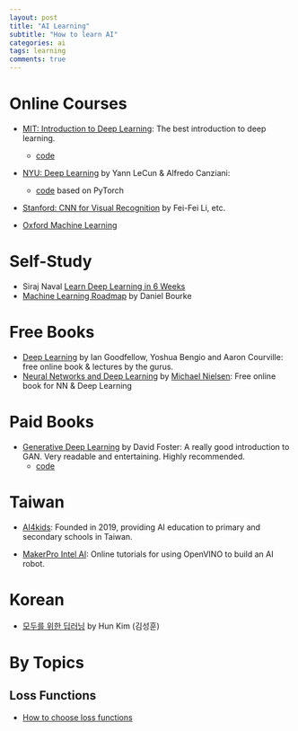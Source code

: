 ```yaml
---
layout: post
title: "AI Learning"
subtitle: "How to learn AI"
categories: ai
tags: learning
comments: true
---
```

# Online Courses
* [MIT: Introduction to Deep Learning](http://introtodeeplearning.com/):
 The best introduction to deep learning.
  * [code](https://github.com/aamini/introtodeeplearning/)

* [NYU: Deep Learning](http://bit.ly/pDL-home) by Yann LeCun & Alfredo Canziani:
  * [code](https://github.com/Atcold/pytorch-Deep-Learning) based on PyTorch  

* [Stanford: CNN for Visual Recognition](http://cs231n.stanford.edu/) by Fei-Fei Li, etc.

* [Oxford Machine Learning](https://www.cs.ox.ac.uk/people/nando.defreitas/machinelearning/)

# Self-Study
* Siraj Naval [Learn Deep Learning in 6 Weeks](https://github.com/llSourcell/Learn_Deep_Learning_in_6_Weeks)
* [Machine Learning Roadmap](https://whimsical.com/machine-learning-roadmap-2020-CA7f3ykvXpnJ9Az32vYXva) by Daniel Bourke

# Free Books
* [Deep Learning](https://www.deeplearningbook.org/) by Ian Goodfellow, Yoshua Bengio and Aaron Courville:
 free online book & lectures by the gurus.
* [Neural Networks and Deep Learning](http://neuralnetworksanddeeplearning.com/) by
[Michael Nielsen](https://michaelnielsen.org/):
 Free online book for NN & Deep Learning

# Paid Books
* [Generative Deep Learning](https://www.amazon.com/Generative-Deep-Learning-Teaching-Machines/dp/1492041947/ref=sr_1_1) 
by David Foster: A really good introduction to GAN. Very readable and entertaining. Highly recommended.
  * [code](https://github.com/davidADSP/GDL_code)
  
# Taiwan
* [AI4kids](https://edge.aif.tw/ai_education_for_next_generation/):
Founded in 2019, providing AI education to primary and secondary schools in Taiwan.

* [MakerPro Intel AI](https://makerpro.cc/learning/):
 Online tutorials for using OpenVINO to build an AI robot.

# Korean
* [모두를 위한 딥러닝](http://hunkim.github.io/ml/) by Hun Kim (김성훈) 


# By Topics

## Loss Functions
* [How to choose loss functions](https://machinelearningmastery.com/how-to-choose-loss-functions-when-training-deep-learning-neural-networks/?fbclid=IwAR0uNnaF0j9wE8H0cG6mLm7_Bdjfd00lrSpQSnC-RtgmGFsKUhRwfHmeGVc)
